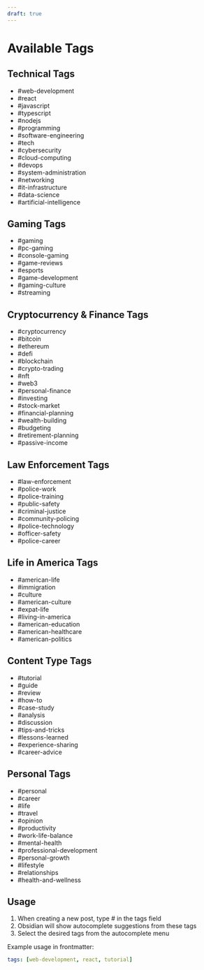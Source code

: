 ```yaml
---
draft: true
---
```


# Available Tags

## Technical Tags
- #web-development
- #react
- #javascript
- #typescript
- #nodejs
- #programming
- #software-engineering
- #tech
- #cybersecurity
- #cloud-computing
- #devops
- #system-administration
- #networking
- #it-infrastructure
- #data-science
- #artificial-intelligence

## Gaming Tags
- #gaming
- #pc-gaming
- #console-gaming
- #game-reviews
- #esports
- #game-development
- #gaming-culture
- #streaming

## Cryptocurrency & Finance Tags
- #cryptocurrency
- #bitcoin
- #ethereum
- #defi
- #blockchain
- #crypto-trading
- #nft
- #web3
- #personal-finance
- #investing
- #stock-market
- #financial-planning
- #wealth-building
- #budgeting
- #retirement-planning
- #passive-income

## Law Enforcement Tags
- #law-enforcement
- #police-work
- #police-training
- #public-safety
- #criminal-justice
- #community-policing
- #police-technology
- #officer-safety
- #police-career

## Life in America Tags
- #american-life
- #immigration
- #culture
- #american-culture
- #expat-life
- #living-in-america
- #american-education
- #american-healthcare
- #american-politics

## Content Type Tags
- #tutorial
- #guide
- #review
- #how-to
- #case-study
- #analysis
- #discussion
- #tips-and-tricks
- #lessons-learned
- #experience-sharing
- #career-advice

## Personal Tags
- #personal
- #career
- #life
- #travel
- #opinion
- #productivity
- #work-life-balance
- #mental-health
- #professional-development
- #personal-growth
- #lifestyle
- #relationships
- #health-and-wellness

## Usage
1. When creating a new post, type # in the tags field
2. Obsidian will show autocomplete suggestions from these tags
3. Select the desired tags from the autocomplete menu

Example usage in frontmatter:
```yaml
tags: [web-development, react, tutorial]
```
